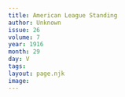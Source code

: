 ```yaml
---
title: American League Standing
author: Unknown
issue: 26
volume: 7
year: 1916
month: 29
day: V
tags:
layout: page.njk
image:
---
```

